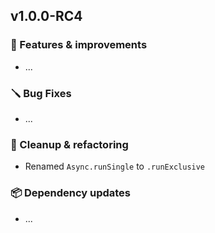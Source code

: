## v1.0.0-RC4

### 🚀 Features & improvements

- ...

### 🪛 Bug Fixes

- ...

### 🧽 Cleanup & refactoring

- Renamed `Async.runSingle` to `.runExclusive`

### 📦 Dependency updates

- ...